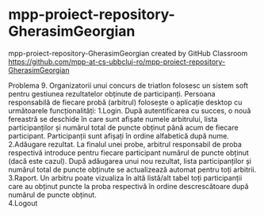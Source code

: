 # mpp-proiect-repository-GherasimGeorgian
mpp-proiect-repository-GherasimGeorgian created by GitHub Classroom
https://github.com/mpp-at-cs-ubbcluj-ro/mpp-proiect-repository-GherasimGeorgian

Problema 9. 
Organizatorii  unui  concurs  de  triatlon  folosesc  un  sistem  soft  pentru  gestiunea  rezultatelor  obținute  de participanți. 
Persoana  responsabilă  de  fiecare  probă  (arbitrul)  folosește  o  aplicație  desktop  cu  următoarele funcționalități:
  1.Login.  După  autentificarea  cu  succes,  o  nouă  fereastră  se  deschide  în  care  sunt  afișate  numele  arbitrului, lista 
participanților  și  numărul  total  de  puncte  obținut  până  acum  de  fiecare  participant. 
Participanții  sunt afișați în ordine alfabetică după nume.
  2.Adăugare  rezultat.  La  finalul  unei  probe,  arbitrul  responsabil  de  proba  respectivă  introduce  pentru  fiecare participant   numărul 
de   puncte   obținut   (dacă   este   cazul).   După   adăugarea   unui   nou   rezultat,
lista participanților și numărul total de puncte obținute se actualizează automat pentru toți arbitrii.
  3.Raport.  Un  arbitru  poate  vizualiza  în  altă  listă/alt  tabel  toți  participanții  care  au  obținut
puncte  la  proba respectivă în ordine descrescătoare după numărul de puncte obținut.  
  4.Logout
